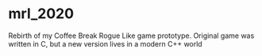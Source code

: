 # mrl_2020
Rebirth of my Coffee Break Rogue Like game prototype. Original game was written in C, but a new version lives in a modern C++ world
